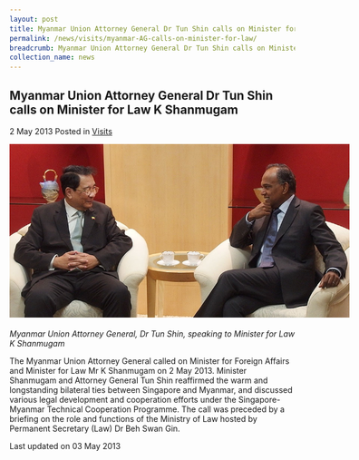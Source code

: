 ```yaml
---
layout: post
title: Myanmar Union Attorney General Dr Tun Shin calls on Minister for Law K Shanmugam
permalink: /news/visits/myanmar-AG-calls-on-minister-for-law/
breadcrumb: Myanmar Union Attorney General Dr Tun Shin calls on Minister for Law K Shanmugam
collection_name: news
---
```


<style>
.image {width: 600px;}
.image img {max-width: 100%;}
</style>

Myanmar Union Attorney General Dr Tun Shin calls on Minister for Law K Shanmugam
---

2 May 2013 Posted in [Visits](/news/visits/)

<div class="image"><img src="/images/Myanmar_AG_Dr_Tun_Shin_020513.jpg/"></div><br>
<i>Myanmar Union Attorney General, Dr Tun Shin, speaking to Minister for Law K Shanmugam</i>

The Myanmar Union Attorney General called on Minister for Foreign Affairs and Minister for Law Mr K Shanmugam on 2 May 2013. Minister Shanmugam and Attorney General Tun Shin reaffirmed the warm and longstanding bilateral ties between Singapore and Myanmar, and discussed various legal development and cooperation efforts under the Singapore-Myanmar Technical Cooperation Programme. The call was preceded by a briefing on the role and functions of the Ministry of Law hosted by Permanent Secretary (Law) Dr Beh Swan Gin.

<p class="right-side-updated">Last updated on 03 May 2013</p>
